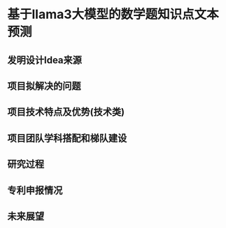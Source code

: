 # 基于llama3大模型的数学题知识点文本预测 

## 发明设计Idea来源



## 项目拟解决的问题



## 项目技术特点及优势(技术类)



## 项目团队学科搭配和梯队建设



## 研究过程



## 专利申报情况



## 未来展望















